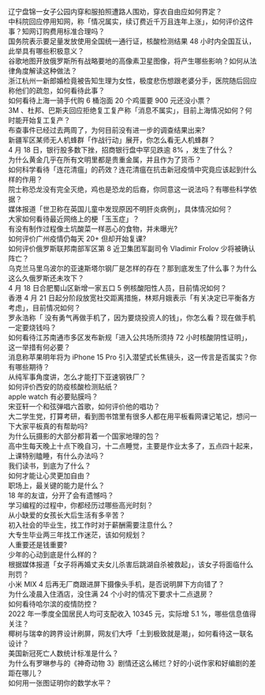辽宁盘锦一女子公园内穿和服拍照遭路人围劝，穿衣自由应如何界定？  
中科院回应停用知网，称「情况属实，续订费近千万且连年上涨」，如何评价这件事？知网订购费用标准合理吗？  
国务院表示要足量发放使用全国统一通行证，核酸检测结果 48 小时内全国互认，此举具有哪些积极意义？  
谷歌地图开放俄罗斯所有战略要地的高像素卫星图像，将产生哪些影响？如何从法律角度解读这种做法？  
浙江杭州一新郎婚检竟被告知生理为女性，极度悲伤想跟老婆分手，医院随后回应称他们的疏忽，如何看待此事？  
如何看待上海一骑手代购 6 桶泡面 20 个鸡蛋要 900 元还没小票？  
3M 、杜邦、巴斯夫回应拒绝复工复产称「消息不属实」，目前上海情况如何？何时能开始复工复产？  
布查事件已经过去两周了，为何目前没有进一步的调查结果出来?  
新疆军区某师无人机蜂群「作战行动」展开，你怎么看无人机蜂群？  
4 月 18 日，银行股多数下挫，招商银行盘中罕见跌逾 8% ，发生了什么？  
为什么黄金几乎在所有文明里都是贵重金属，并且作为了货币？  
如何科学看待「连花清瘟」的药效？连花清瘟在抗击新冠疫情中究竟应该起到什么样的作用？  
院士称恐龙没有完全灭绝，鸡也是恐龙的后裔，你同意这一说法吗？有哪些科学依据？  
媒体报道「世卫称在英国儿童中发现原因不明肝炎病例」，具体情况如何？  
大家如何看待最近网络上的梗「玉玉症」？  
有没有制作过程像土坑酸菜一样恶心的食物，并未曝光?  
如何评价广州疫情仍每天 20+ 但却开始复课?  
如何评价俄罗斯联邦南部军区第 8 近卫集团军副司令 Vladimir Frolov 少将被确认阵亡？  
乌克兰马里乌波尔的亚速斯塔尔钢厂是怎样的存在？那到底发生了什么事？为什么这么久俄罗斯还未攻下？  
4 月 18 日合肥蜀山区新增一家五口 5 例核酸阳性人员，目前情况如何？  
香港 4 月 21 日起分阶段放宽社交距离措施，林郑月娥表示「有关决定已平衡各方考虑」，目前情况如何？  
罗永浩称「 没有勇气再做手机了，因为要烧投资人的钱」，你怎么看？现在做手机一定要烧钱吗？  
如何看待江苏南通市多区发布新规「进入公共场所须持 72 小时核酸阴性证明」，这一举措有何必要？  
消息称苹果明年将为 iPhone 15 Pro 引入潜望式长焦镜头，这一传言是否属实？你有哪些期待？  
从纯军事角度讲，怎么才能打下亚速钢铁厂？  
如何评价西安的防疫核酸检测贴纸？  
apple watch 有必要贴膜吗？  
宋亚轩一个和弦弹唱六首歌，如何评价他的唱功？  
大二学生党，打算考研，看到图书馆里有很多人都在用平板看网课记笔记，想问一下大家平板真的有帮助吗?  
为什么玩摄影的大部分都背着一个国家地理的包？  
高中生每天晚上十点下晚自习，十二点睡觉，主要是作业太多了，五点四十起来，上课特别瞌睡，有什么办法吗？  
我们读书，到底为了什么？  
如何才能让心灵更加自由？  
职场上，最关键的能力是什么？  
18 年的友谊，分开了会有遗憾吗？  
学习编程的过程中，你都经历过哪些高光时刻？  
从小缺爱的女孩长大后生活有多辛苦？  
初入社会的毕业生，找工作时对于薪酬需要注意什么？  
大专生毕业两三年找工作迷茫，该如何规划？  
人重要还是钱重要?  
少年的心动到底是什么样的？  
根据媒体报道「女子将再婚丈夫女儿杀害后跳湖自杀被救起」，该女子将面临什么刑罚？  
小米 MIX 4 后再无厂商跟进屏下摄像头手机，是否说明屏下方向错了？  
为什么凌晨入住酒店，没住满 24 个小时的情况下要求十二点退房？  
如何看待哈尔滨的疫情防控？  
2022 年一季度全国居民人均可支配收入 10345 元，实际增 5.1 %，哪些信息值得关注？  
椰树与瑞幸的跨界设计刷屏，网友们大呼「土到极致就是潮」，如何看待这一联名设计？  
美国新冠死亡人数统计标准是什么？  
为什么有罗琳参与的《神奇动物 3》剧情还这么稀烂？好的小说作家和好编剧的差距在哪儿？  
如何用一张图证明你的数学水平？  

